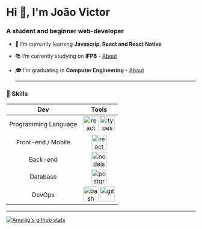 <h1 align="left">Hi 👋, I'm João Victor</h1>
<h3 align="left">A student and beginner web-developer</h3>


- 🌱 I’m currently learning **Javascrip, React and React Native** 
 
- 📚 I’m currently studying on **IFPB**  - [About](https://www.ifpb.edu.br/campinagrande) 
  
- 🎓 I’m graduating in **Computer Engineering**  - [About](https://estudante.ifpb.edu.br/cursos/28/)
  
  <hr>
<h3> 🚀 Skills </h3>

| Dev | Tools |
|:--:|:--:|
| Programming Language|<img src="https://devicons.github.io/devicon/devicon.git/icons/javascript/javascript-original.svg" alt="react" width="40" height="40"/> <img src="https://devicons.github.io/devicon/devicon.git/icons/typescript/typescript-original.svg" alt="typescript" width="40" height="40"/>|
| Front-end / Mobile|<img src="https://devicons.github.io/devicon/devicon.git/icons/react/react-original-wordmark.svg" alt="react" width="40" height="40"/>|
| Back-end | <img src="https://devicons.github.io/devicon/devicon.git/icons/nodejs/nodejs-original.svg" alt="nodejs" width="40" height="40"/>  |
| Database | <img src="https://devicons.github.io/devicon/devicon.git/icons/postgresql/postgresql-original-wordmark.svg" alt="postgresql" width="40" height="40"/>  |
| DevOps | <img src="https://www.vectorlogo.zone/logos/gnu_bash/gnu_bash-icon.svg" alt="bash" width="40" height="40"/> <img src="https://www.vectorlogo.zone/logos/git-scm/git-scm-icon.svg" alt="git" width="40" height="40"/>|


 <hr>

[![Anurag's github stats](https://github-readme-stats.vercel.app/api?username=joaovictornsv&hide=prs,issues,contribs&show_icons=true&theme=radical)](https://github.com/anuraghazra/github-readme-stats)
